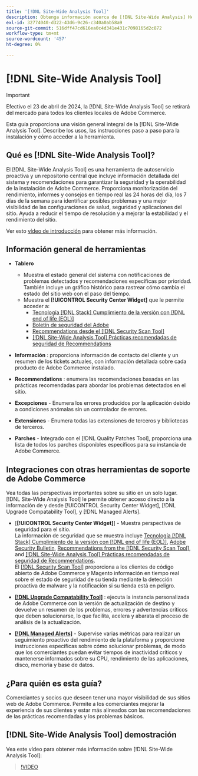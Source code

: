 ```yaml
---
title: '[!DNL Site-Wide Analysis Tool]'
description: Obtenga información acerca de [!DNL Site-Wide Analysis] Herramienta, sus usos, el proceso de instalación y cómo obtener acceso
exl-id: 32774040-d322-43d6-9c26-c340a0ab58a9
source-git-commit: 516dff47cd616ea0c4d341e431c7098165d2c872
workflow-type: tm+mt
source-wordcount: '457'
ht-degree: 0%

---
```


# [!DNL Site-Wide Analysis Tool]

>[!IMPORTANT]
>
>Efectivo el 23 de abril de 2024, la [!DNL Site-Wide Analysis Tool] se retirará del mercado para todos los clientes locales de Adobe Commerce.

Esta guía proporciona una visión general integral de la [!DNL Site-Wide Analysis Tool]. Describe los usos, las instrucciones paso a paso para la instalación y cómo acceder a la herramienta.

## Qué es [!DNL Site-Wide Analysis Tool]?

El [!DNL Site-Wide Analysis Tool] es una herramienta de autoservicio proactiva y un repositorio central que incluye información detallada del sistema y recomendaciones para garantizar la seguridad y la operabilidad de la instalación de Adobe Commerce. Proporciona monitorización del rendimiento, informes y consejos en tiempo real las 24 horas del día, los 7 días de la semana para identificar posibles problemas y una mejor visibilidad de las configuraciones de salud, seguridad y aplicaciones del sitio. Ayuda a reducir el tiempo de resolución y a mejorar la estabilidad y el rendimiento del sitio.

Ver esto [vídeo de introducción](https://www.youtube.com/watch?v=KW2R8ki_RG4) para obtener más información.

## Información general de herramientas

- **Tablero**
   - Muestra el estado general del sistema con notificaciones de problemas detectados y recomendaciones específicas por prioridad.<br>
También incluye un gráfico histórico para rastrear cómo cambia el estado del sitio web con el paso del tiempo.
   - Muestra el **[!UICONTROL Security Center Widget]** que le permite acceder a:
      - [Tecnología [!DNL Stack] Cumplimiento de la versión con [!DNL end of life (EOL)]](https://experienceleague.adobe.com/docs/commerce-operations/installation-guide/system-requirements.html)
      - [Boletín de seguridad del Adobe](https://helpx.adobe.com/security/security-bulletin.html)
      - [Recommendations desde el [!DNL Security Scan Tool]](https://experienceleague.adobe.com/docs/commerce-admin/systems/security/security-scan.html)
      - [[!DNL Site-Wide Analysis Tool] Prácticas recomendadas de seguridad de Recommendations](https://experienceleague.adobe.com/docs/commerce-operations/tools/site-wide-analysis-tool/recommendations.html)

- **Información** : proporciona información de contacto del cliente y un resumen de los tickets actuales, con información detallada sobre cada producto de Adobe Commerce instalado.

- **Recommendations** : enumera las recomendaciones basadas en las prácticas recomendadas para abordar los problemas detectados en el sitio.

- **Excepciones** - Enumera los errores producidos por la aplicación debido a condiciones anómalas sin un controlador de errores.

- **Extensiones** - Enumera todas las extensiones de terceros y bibliotecas de terceros.

- **Parches** - Integrado con el [!DNL Quality Patches Tool], proporciona una lista de todos los parches disponibles específicos para su instancia de Adobe Commerce.

## Integraciones con otras herramientas de soporte de Adobe Commerce

Vea todas las perspectivas importantes sobre su sitio en un solo lugar. [!DNL Site-Wide Analysis Tool] le permite obtener acceso directo a la información de y desde [!UICONTROL Security Center Widget], [!DNL Upgrade Compatability Tool], y [!DNL Managed Alerts].

- [**[!UICONTROL Security Center Widget]**] - Muestra perspectivas de seguridad para el sitio.<br>
La información de seguridad que se muestra incluye [Tecnología [!DNL Stack] Cumplimiento de la versión con [!DNL end of life (EOL)]](https://experienceleague.adobe.com/docs/commerce-operations/installation-guide/system-requirements.html), [Adobe Security Bulletin](https://helpx.adobe.com/security/security-bulletin.html), [Recommendations from the [!DNL Security Scan Tool]](https://experienceleague.adobe.com/docs/commerce-admin/systems/security/security-scan.html), and [[!DNL Site-Wide Analysis Tool] Prácticas recomendadas de seguridad de Recommendations](https://experienceleague.adobe.com/docs/commerce-operations/tools/site-wide-analysis-tool/recommendations.html).<br>
El [[!DNL Security Scan Tool]](https://experienceleague.adobe.com/docs/commerce-admin/systems/security/security-scan.html) proporciona a los clientes de código abierto de Adobe Commerce y Magento información en tiempo real sobre el estado de seguridad de su tienda mediante la detección proactiva de malware y la notificación si su tienda está en peligro.

- [**[!DNL Upgrade Compatability Tool]**](../../upgrade/upgrade-compatibility-tool/overview.md) : ejecuta la instancia personalizada de Adobe Commerce con la versión de actualización de destino y devuelve un resumen de los problemas, errores y advertencias críticos que deben solucionarse, lo que facilita, acelera y abarata el proceso de análisis de la actualización.

- [**[!DNL Managed Alerts]**](https://support.magento.com/hc/en-us/sections/360010758472-Managed-alerts-for-Adobe-Commerce) - Supervise varias métricas para realizar un seguimiento proactivo del rendimiento de la plataforma y proporcione instrucciones específicas sobre cómo solucionar problemas, de modo que los comerciantes puedan evitar tiempos de inactividad críticos y mantenerse informados sobre su CPU, rendimiento de las aplicaciones, disco, memoria y base de datos.

## ¿Para quién es esta guía?

Comerciantes y socios que deseen tener una mayor visibilidad de sus sitios web de Adobe Commerce. Permite a los comerciantes mejorar la experiencia de sus clientes y estar más alineados con las recomendaciones de las prácticas recomendadas y los problemas básicos.

## [!DNL Site-Wide Analysis Tool] demostración

Vea este vídeo para obtener más información sobre [!DNL Site-Wide Analysis Tool]:

>[!VIDEO](https://video.tv.adobe.com/v/344001?quality=12)
